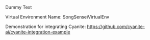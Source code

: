 Dummy Text

Virtual Environment Name: SongSenseiVirtualEnv

Demonstration for integrating Cyanite:
    https://github.com/cyanite-ai/cyanite-integration-example

